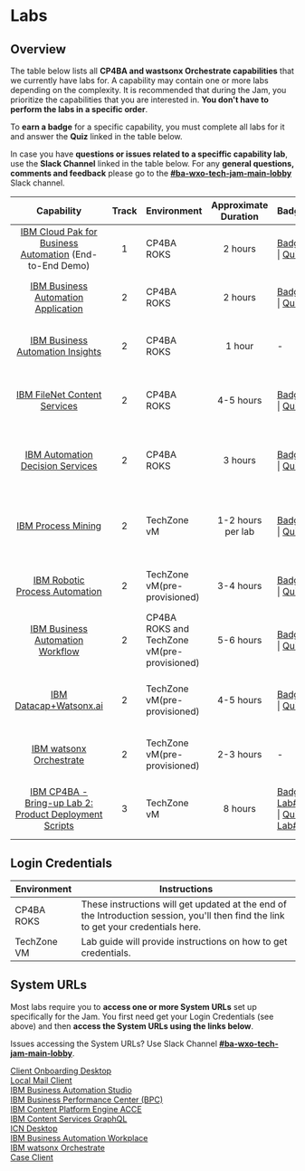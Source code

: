# Labs

## Overview

The table below lists all **CP4BA and wastsonx Orchestrate capabilities** that we currently have labs for. A capability may contain one or more labs depending on the complexity. It is recommended that during the Jam, you prioritize the capabilities that you are interested in. **You don't have to perform the labs in a specific order**.

To **earn a badge** for a specific capability, you must complete all labs for it and answer the **Quiz** linked in the table below.

In case you have **questions or issues related to a speciffic capability lab**, use the **Slack Channel** linked in the table below. For any **general questions, comments and feedback** please go to the **[#ba-wxo-tech-jam-main-lobby](https://ibm.enterprise.slack.com/archives/C09KN3VSW9F)** Slack channel.

| Capability                                                    | Track                | Environment | Approximate Duration |       Badge                             | Slack Channel |  Survey |
| :-----------------------------------------------------------: | :------------------: | ----------- | :------------------: | :---------------------------------- | :-------------------------------------- | ------------- |
| [IBM Cloud Pak for Business Automation](https://github.com/IBM/cp4ba-labs/tree/main/25.0.0/IBM%20Cloud%20Pak%20for%20Business%20Automation%20(End-to-End)) (End-to-End Demo) |  1 | CP4BA ROKS |      2 hours        | [Badge](https://www.credly.com/org/ibm/badge/ibm-cloud-pak-for-business-automation-tech-jam) \| [Quiz](https://learn.ibm.com/course/view.php?id=9353) | [#ba-wxo-tech-jam-e2e](https://ibm.enterprise.slack.com/archives/C09P9NB9ZMW) |[E2E Survey](https://ibm.biz/ba-wxo-tech-jam-e2e-survey) |
| [IBM Business Automation Application](https://github.com/IBM/cp4ba-labs/tree/main/25.0.0/Business%20Automation%20Application) | 2 | CP4BA ROKS |     2 hours       | [Badge](https://www.credly.com/org/ibm/badge/ibm-business-automation-application-tech-jam) \| [Quiz](https://learn.ibm.com/course/view.php?id=9357) | [#ba-wxo-tech-jam-baa](https://ibm.enterprise.slack.com/archives/C09N009EN5V) | [BAA Survey](https://ibm.biz/ba-wxo-tech-jam-baa-survey) |
| [IBM Business Automation Insights](https://github.com/IBM/cp4ba-labs/tree/main/25.0.0/Business%20Automation%20Insights) | 2 |CP4BA ROKS |        1 hour        |                              -                               | [#ba-wxo-tech-jam-bai](https://ibm.enterprise.slack.com/archives/C09P9NHSCN4) | [BAI Survey](https://ibm.biz/ba-wxo-tech-jam-bai-survey) |
| [IBM FileNet Content Services](https://github.com/IBM/cp4ba-labs/tree/main/25.0.0/Content) | 2 | CP4BA ROKS |     4-5 hours       | [Badge](https://www.credly.com/org/ibm/badge/ibm-filenet-content-manager-tech-jam) \| [Quiz](https://learn.ibm.com/course/view.php?id=9358) | [#ba-wxo-tech-jam-content](https://ibm.enterprise.slack.com/archives/C09P9NQFLBS) |[Content Survey](https://ibm.biz/ba-wxo-tech-jam-content-survey) |
| [IBM Automation Decision Services](https://github.com/IBM/cp4ba-labs/tree/main/25.0.0/Decisions) | 2 | CP4BA ROKS |      3 hours        | [Badge](https://www.credly.com/org/ibm/badge/ibm-automation-decision-services-tech-jam) \| [Quiz](https://learn.ibm.com/course/view.php?id=9416) | [#ba-wxo-tech-jam-decisions](https://ibm.enterprise.slack.com/archives/C09NK0YN0QL) | [Decision Survey](https://ibm.biz/ba-wxo-tech-jam-decisions-survey) |
| [IBM Process Mining](https://github.com/IBM/cp4ba-labs/tree/main/25.0.0/Process%20Mining) | 2 | TechZone vM |       1-2 hours per lab        | [Badge](https://www.credly.com/org/ibm/badge/ibm-process-mining-tech-jam) \| [Quiz](https://learn.ibm.com/course/view.php?id=9355) | [#ba-wxo-tech-jam-process-mining](https://ibm.enterprise.slack.com/archives/C09NDCE2MCN	) | [PM Survey](https://ibm.biz/ba-wxo-tech-jam-pm-survey) |
| [IBM Robotic Process Automation](https://github.com/IBM/cp4ba-labs/tree/main/25.0.0/Robotic%20Process%20Automation) | 2 | TechZone vM(pre-provisioned) |      3-4 hours       | [Badge](https://www.credly.com/org/ibm/badge/ibm-robotic-process-automation-tech-jam) \| [Quiz](https://learn.ibm.com/course/view.php?id=9356) | [#ba-wxo-tech-jam-rpa](https://ibm.enterprise.slack.com/archives/C09NC0LTP53) | [RPA Survey](https://ibm.biz/ba-wxo-tech-jam-rpa-survey) |
| [IBM Business Automation Workflow](https://github.com/IBM/cp4ba-labs/tree/main/25.0.0/Workflow) | 2 | CP4BA ROKS and TechZone vM(pre-provisioned) |      5-6 hours       | [Badge](https://www.credly.com/org/ibm/badge/ibm-business-automation-workflow-tech-jam) \| [Quiz](https://learn.ibm.com/course/view.php?id=9354) | [#ba-wxo-tech-jam-workflow](https://ibm.enterprise.slack.com/archives/C09NK13FB60) | [BAW Survey](https://ibm.biz/ba-wxo-tech-jam-baw-survey) |
| [IBM Datacap+Watsonx.ai](https://github.com/IBM/cp4ba-labs/tree/main/25.0.0/Datacap%2BWatsonx.ai) | 2 | TechZone vM(pre-provisioned)  | 4-5 hours | [Badge](https://www.credly.com/org/ibm/badge/document-processing-with-ibm-datacap-and-watsonx-ai) \| [Quiz](https://learn.ibm.com/course/view.php?id=18387) |[#ba-wxo-tech-jam-datacap](https://ibm.enterprise.slack.com/archives/C09N92L6C1Z) |[Datacap Survey]( https://ibm.biz/ba-wxo-tech-jam-datacap-survey) |
| [IBM watsonx Orchestrate](https://github.com/IBM/cp4ba-labs/tree/main/25.0.0/watsonx%20Orchestrate) | 2 | TechZone vM(pre-provisioned)  | 2-3 hours | - |[#ba-wxo-tech-jam-wxo](https://ibm.enterprise.slack.com/archives/C09NC0Q1QP7) |[wxO Survey](https://ibm.biz/ba-wxo-tech-jam-wxo-survey) |
| [IBM CP4BA - Bring-up Lab 2: Product Deployment Scripts](https://github.com/IBM/cp4ba-labs/blob/main/24.0.0/Bring-Up/Bring-Up-Lab-2/Readme.md) | 3 | TechZone vM | 8 hours | [Badge Lab#2](https://www.credly.com/org/ibm/badge/ibm-cloud-pak-for-business-automation-installation-.1) \| [Quiz Lab#2](https://learn.ibm.com/course/view.php?id=16836) | [#ba-wxo-tech-jam-bring-up](https://ibm.enterprise.slack.com/archives/C09P9NQ20F2) | [Bring-up Survey](https://ibm.biz/ba-wxo-tech-jam-bring-up-survey) |

<!-- [IBM CP4BA - Bring-up Lab 1: Rapid Deployment Scripts](https://github.com/IBM/cp4ba-labs/blob/main/25.0.0/Bring-up/Bring-Up-Lab-1/Readme.md) | 3 | Lab  | 6 hours | [Badge Lab#1](https://www.credly.com/org/ibm/badge/ibm-cloud-pak-for-business-automation-installation-tech-jam) \| [Quiz Lab#1](https://learn.ibm.com/course/view.php?id=11286) | [#ba-wxo-tech-jam-bring-up](https://ibm.enterprise.slack.com/archives/C09P9NQ20F2) | [Bring-up Survey](https://www.surveymonkey.com/r/ba-dl-tech-jam-bring-up) -->



## Login Credentials

|Environment       |Instructions| 
| ------- | ------- |
| CP4BA ROKS | These instructions will get updated at the end of the Introduction session, you'll then find the link to get your credentials here. |
| TechZone VM | Lab guide will provide instructions on how to get credentials. |
<!-- IBM Business Automation & watsonx Orchestrate Tech Jam [Americas] - Welcome! --> 
<!--
pull down the line to replace from above, replace with line from below

| CP4BA ROKS | These instructions will get updated at the end of the Introduction session, you'll then find the link to get your credentials here. |

| CP4BA ROKS | Retrieve your unique credentials from **[here](https://jam-usermanagement-jam-usermanagement.tech-jam-amer-01-464887bc828751e1b00625ca9211fbca-0000.us-south.containers.appdomain.cloud/UserManagement/)**. Use same email provided during the TechJam registration. |

-->

## System URLs

Most labs require you to **access one or more System URLs** set up specifically for the Jam. You first need get your Login Credentials (see above) and then **access the System URLs using the links below**. 

Issues accessing the System URLs? Use Slack Channel **[#ba-wxo-tech-jam-main-lobby](https://ibm.enterprise.slack.com/archives/C09KN3VSW9F)**.

<!--
These instructions will get updated at the end of the introduction session, you'll then find the System URLs here.
-->

[Client Onboarding Desktop](https://cpd-ibm-cp4ba.tech-jam-amer-01-464887bc828751e1b00625ca9211fbca-0000.us-south.containers.appdomain.cloud/icn/navigator/?desktop=ClientOnboarding)  
[Local Mail Client](https://roundcubenginx-mail.tech-jam-amer-01-464887bc828751e1b00625ca9211fbca-0000.us-south.containers.appdomain.cloud)  
[IBM Business Automation Studio](https://cpd-ibm-cp4ba.tech-jam-amer-01-464887bc828751e1b00625ca9211fbca-0000.us-south.containers.appdomain.cloud)  
[IBM Business Performance Center (BPC)](https://cpd-ibm-cp4ba.tech-jam-amer-01-464887bc828751e1b00625ca9211fbca-0000.us-south.containers.appdomain.cloud/bai-bpc)  
[IBM Content Platform Engine ACCE](https://cpd-ibm-cp4ba.tech-jam-amer-01-464887bc828751e1b00625ca9211fbca-0000.us-south.containers.appdomain.cloud/cpe/acce)  
[IBM Content Services GraphQL](https://cpd-ibm-cp4ba.tech-jam-amer-01-464887bc828751e1b00625ca9211fbca-0000.us-south.containers.appdomain.cloud/content-services-graphql/)  
[ICN Desktop](https://cpd-ibm-cp4ba.tech-jam-amer-01-464887bc828751e1b00625ca9211fbca-0000.us-south.containers.appdomain.cloud/icn/navigator/?desktop=ICN)  
[IBM Business Automation Workplace](https://cpd-ibm-cp4ba.tech-jam-amer-01-464887bc828751e1b00625ca9211fbca-0000.us-south.containers.appdomain.cloud/icn/navigator?desktop=workplace)  
[IBM watsonx Orchestrate](https://dl.watson-orchestrate.ibm.com/)  
[Case Client](https://cpd-ibm-cp4ba.tech-jam-amer-01-464887bc828751e1b00625ca9211fbca-0000.us-south.containers.appdomain.cloud/icn/navigator/?desktop=baw)
<!--
[IBM Process Mining](https://cpd-ibm-processmining.tech-jam-amer-01-464887bc828751e1b00625ca9211fbca-0000.us-south.containers.appdomain.cloud/processmining/index.html)  
-->

<!--
|APAC|EMEA|Americas|
|---------|--------|--------|
|[Client Onboarding Desktop](https://cpd-ibm-cp4ba.tech-jam-amer-01-464887bc828751e1b00625ca9211fbca-0000.us-south.containers.appdomain.cloud/icn/navigator?desktop=ClientOnboarding)|[Client Onboarding Desktop](https://cpd-ibm-cp4ba.tech-jam-emea-464887bc828751e1b00625ca9211fbca-0000.eu-de.containers.appdomain.cloud/icn/navigator/?desktop=ClientOnboarding)|[Client Onboarding Desktop](https://cpd-ibm-cp4ba.tech-jam-amer-464887bc828751e1b00625ca9211fbca-0000.us-south.containers.appdomain.cloud/icn/navigator/?desktop=ClientOnboarding)|
|[IBM Business Automation Studio](https://cpd-ibm-cp4ba.tech-jam-amer-01-464887bc828751e1b00625ca9211fbca-0000.us-south.containers.appdomain.cloud)|[IBM Business Automation Studio](https://cpd-ibm-cp4ba.tech-jam-emea-464887bc828751e1b00625ca9211fbca-0000.eu-de.containers.appdomain.cloud)|[IBM Business Automation Studio](https://cpd-ibm-cp4ba.tech-jam-amer-464887bc828751e1b00625ca9211fbca-0000.us-south.containers.appdomain.cloud/)|
|[IBM Business Performance Center (BPC)](https://cpd-ibm-cp4ba.tech-jam-amer-01-464887bc828751e1b00625ca9211fbca-0000.us-south.containers.appdomain.cloud/bai-bpc)|[IBM Business Performance Center (BPC)](https://cpd-ibm-cp4ba.tech-jam-emea-464887bc828751e1b00625ca9211fbca-0000.eu-de.containers.appdomain.cloud/bai-bpc)|[IBM Business Performance Center (BPC)](https://cpd-ibm-cp4ba.tech-jam-amer-464887bc828751e1b00625ca9211fbca-0000.us-south.containers.appdomain.cloud/bai-bpc/)|
|[IBM Content Platform Engine ACCE](https://cpd-ibm-cp4ba.tech-jam-amer-01-464887bc828751e1b00625ca9211fbca-0000.us-south.containers.appdomain.cloud/cpe/acce)|[IBM Content Platform Engine ACCE](https://cpd-ibm-cp4ba.tech-jam-emea-464887bc828751e1b00625ca9211fbca-0000.eu-de.containers.appdomain.cloud/cpe/acce)|[IBM Content Platform Engine ACCE](https://cpd-ibm-cp4ba.tech-jam-amer-464887bc828751e1b00625ca9211fbca-0000.us-south.containers.appdomain.cloud/cpe/acce/)|
|[IBM Content Services GraphQL](https://cpd-ibm-cp4ba.tech-jam-amer-01-464887bc828751e1b00625ca9211fbca-0000.us-south.containers.appdomain.cloud/content-services-graphql)|[IBM Content Services GraphQL](https://cpd-ibm-cp4ba.tech-jam-emea-464887bc828751e1b00625ca9211fbca-0000.eu-de.containers.appdomain.cloud/content-services-graphql)|[IBM Content Services GraphQL](https://cpd-ibm-cp4ba.tech-jam-amer-464887bc828751e1b00625ca9211fbca-0000.us-south.containers.appdomain.cloud/content-services-graphql/)|
|[IBM Process Mining](https://cpd-ibm-cp4ba.tech-jam-amer-01-464887bc828751e1b00625ca9211fbca-0000.us-south.containers.appdomain.cloud/processmining/index.html)|[IBM Process Mining](https://cpd-ibm-cp4ba.tech-jam-emea-464887bc828751e1b00625ca9211fbca-0000.eu-de.containers.appdomain.cloud/processmining/index.html)|[IBM Process Mining](https://cpd-ibm-pm.tech-jam-amer-01-464887bc828751e1b00625ca9211fbca-0000.us-south.containers.appdomain.cloud/processmining/index.html)|
|[CLOS Desktop](https://cpd-ibm-cp4ba.tech-jam-amer-01-464887bc828751e1b00625ca9211fbca-0000.us-south.containers.appdomain.cloud/icn/navigator/?desktop=CLOS)|[CLOS Desktop](https://cpd-ibm-cp4ba.tech-jam-emea-464887bc828751e1b00625ca9211fbca-0000.eu-de.containers.appdomain.cloud/icn/navigator/?desktop=CLOS)|[CLOS Desktop](https://cpd-ibm-cp4ba.tech-jam-amer-464887bc828751e1b00625ca9211fbca-0000.us-south.containers.appdomain.cloud/icn/navigator/?desktop=CLOS)|
|[ICN Desktop](https://cpd-ibm-cp4ba.tech-jam-amer-01-464887bc828751e1b00625ca9211fbca-0000.us-south.containers.appdomain.cloud/icn/navigator/?desktop=ICN)|[ICN Desktop](https://cpd-ibm-cp4ba.tech-jam-emea-464887bc828751e1b00625ca9211fbca-0000.eu-de.containers.appdomain.cloud/icn/navigator/?desktop=ICN)|[ICN Desktop](https://cpd-ibm-cp4ba.tech-jam-amer-464887bc828751e1b00625ca9211fbca-0000.us-south.containers.appdomain.cloud/icn/navigator/?desktop=ICN)|
-->
